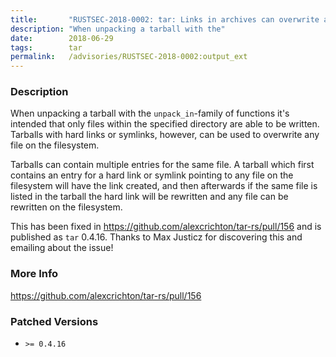 ```yaml
---
title:       "RUSTSEC-2018-0002: tar: Links in archives can overwrite any existing file"
description: "When unpacking a tarball with the"
date:        2018-06-29
tags:        tar
permalink:   /advisories/RUSTSEC-2018-0002:output_ext
---
```


### Description

When unpacking a tarball with the `unpack_in`-family of functions it's intended
that only files within the specified directory are able to be written. Tarballs
with hard links or symlinks, however, can be used to overwrite any file on the
filesystem.

Tarballs can contain multiple entries for the same file. A tarball which first
contains an entry for a hard link or symlink pointing to any file on the
filesystem will have the link created, and then afterwards if the same file is
listed in the tarball the hard link will be rewritten and any file can be
rewritten on the filesystem.

This has been fixed in <https://github.com/alexcrichton/tar-rs/pull/156> and is
published as `tar` 0.4.16. Thanks to Max Justicz for discovering this and
emailing about the issue!



### More Info

<a href="https://github.com/alexcrichton/tar-rs/pull/156">https://github.com/alexcrichton/tar-rs/pull/156</a>


### Patched Versions


* `>= 0.4.16`


